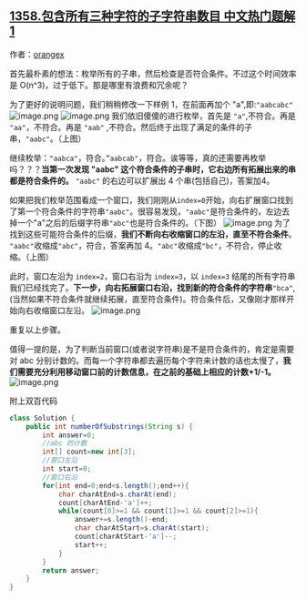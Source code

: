 ## [1358.包含所有三种字符的子字符串数目 中文热门题解1](https://leetcode.cn/problems/number-of-substrings-containing-all-three-characters/solutions/100000/si-kao-de-guo-cheng-bi-da-an-zhong-yao-xiang-xi-tu)

作者：[orangex](https://leetcode.cn/u/orangex)


首先最朴素的想法：枚举所有的子串，然后检查是否符合条件。不过这个时间效率是 O(n^3)，过于低下。那是哪里有浪费和冗余呢？

为了更好的说明问题，我们稍稍修改一下样例 1，在前面再加个 "a",即:`"aabcabc"`
![image.png](https://pic.leetcode-cn.com/b43a94c3aeff22427d4ab1befa88bed4b9d2afd35ec165e1435220abdfbe7c3e-image.png)
![image.png](https://pic.leetcode-cn.com/23ec84c789f03bd43768ad7747c04c7bc20f971584753f33208868637361ed0b-image.png)
我们依旧傻傻的进行枚举，首先是 `"a"`,不符合。再是 `"aa"`，不符合。再是 `"aab"` ,不符合。然后终于出现了满足的条件的子串，`"aabc"`。（上图）

继续枚举：`"aabca"`，符合。`”aabcab"`，符合。诶等等，真的还需要再枚举吗？？？**当第一次发现 "aabc" 这个符合条件的子串时，它右边所有拓展出来的串都是符合条件的。** `"aabc"` 的右边可以扩展出 4 个串(包括自己)，答案加4。


如果把我们枚举范围看成一个窗口，我们刚刚从`index=0`开始，向右扩展窗口找到了第一个符合条件的字符串`"aabc"`。很容易发现，`"aabc"`是符合条件的，左边去掉一个"a"之后的后缀字符串`"abc"`也是符合条件的。（下图）
![image.png](https://pic.leetcode-cn.com/858f46ab0a69f7966ffc1bf13cfed9277f336d66ed7a1c0ab0225a9bfe3ae153-image.png)
为了找到这些可能符合条件的后缀，**我们不断向右收缩窗口的左沿，直至不符合条件**。 `"aabc"`收缩成`"abc"`，符合，答案再加 4。`"abc"`收缩成`"bc"`，不符合，停止收缩。（上图）



此时，窗口左沿为 `index=2`，窗口右沿为 `index=3`，以 `index=3` 结尾的所有字符串我们已经找完了。**下一步，向右拓展窗口右沿，找到新的符合条件的字符串**`"bca"`,(当然如果不符合条件就继续拓展，直至符合条件)。符合条件后，又像刚才那样开始向右收缩窗口左沿。
![image.png](https://pic.leetcode-cn.com/dcd44b02318a34ebb7dfba15ae0d7808c83b2b6d3c37b6803d25cb963e67eca9-image.png)

重复以上步骤。

值得一提的是，为了判断当前窗口(或者说字符串)是不是符合条件的，肯定是需要对 abc 分别计数的。而每一个字符串都去遍历每个字符来计数的话也太慢了，**我们需要充分利用移动窗口前的计数信息，在之前的基础上相应的计数+1/-1。**
![image.png](https://pic.leetcode-cn.com/b8a7e800de39424ccf8ea7e67a937493544066a614d840f744f0cc7a84c9dc14-image.png)





附上双百代码

```java
class Solution {
    public int numberOfSubstrings(String s) {
        int answer=0;
        //abc 的计数
        int[] count=new int[3];
        //窗口左沿
        int start=0;
        //窗口右沿
        for(int end=0;end<s.length();end++){
            char charAtEnd=s.charAt(end);
            count[charAtEnd-'a']++;
            while(count[0]>=1 && count[1]>=1 && count[2]>=1){
                answer+=s.length()-end;
                char charAtStart=s.charAt(start);
                count[charAtStart-'a']--;
                start++;
            } 
        }
        return answer;
    }
}
```
